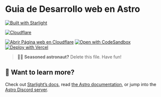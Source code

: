 # Guia de Desarrollo web en Astro

[![Built with Starlight](https://astro.badg.es/v2/built-with-starlight/tiny.svg)](https://starlight.astro.build)


[![Cloudflare](https://img.shields.io/badge/Cloudflare-F38020?style=for-the-badge&logo=Cloudflare&logoColor=white)](https://guia-de-desarrollo-web.pages.dev/)



[![Abrir Página web en Cloudflare]()](https://guia-de-desarrollo-web.pages.dev/)
[![Open with CodeSandbox](https://assets.codesandbox.io/github/button-edit-lime.svg)](https://codesandbox.io/p/sandbox/github/withastro/starlight/tree/main/examples/basics)
[![Deploy with Vercel](https://vercel.com/button)](https://vercel.com/new/clone?repository-url=https%3A%2F%2Fgithub.com%2Fwithastro%2Fstarlight%2Ftree%2Fmain%2Fexamples%2Fbasics&project-name=my-starlight-docs&repository-name=my-starlight-docs)

> 🧑‍🚀 **Seasoned astronaut?** Delete this file. Have fun!


## 👀 Want to learn more?

Check out [Starlight’s docs](https://starlight.astro.build/), read [the Astro documentation](https://docs.astro.build), or jump into the [Astro Discord server](https://astro.build/chat).
